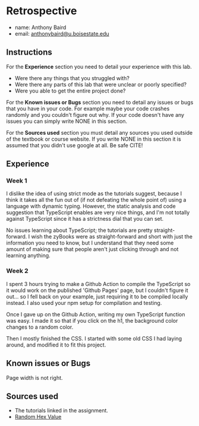 # Retrospective

- name: Anthony Baird
- email: anthonybaird@u.boisestate.edu

## Instructions

For the **Experience** section you need to detail your experience with this lab. 

- Were there any things that you struggled with? 
- Were there any parts of this lab that were unclear or poorly specified? 
- Were you able to get the entire project done?

For the **Known issues or Bugs** section you need to detail any issues or bugs that you have in your
code. For example maybe your code crashes randomly and you couldn't figure out why. If your code
doesn't have any issues you can simply write NONE in this section.

For the **Sources used** section you must detail any sources you used outside of the textbook or
course website. If you write NONE in this section it is assumed that you didn't use google at all.
Be safe CITE!

## Experience

### Week 1
I dislike the idea of using strict mode as the tutorials suggest, because I think it takes all the fun out of (if not defeating the whole point of) using a language with dynamic typing. However, the static analysis and code suggestion that TypeScript enables are very nice things, and I'm not totally against TypeScript since it has a strictness dial that you can set. 

No issues learning about TypeScript; the tutorials are pretty straight-forward. I wish the zyBooks were as straight-forward and short with just the information you need to know, but I understand that they need some amount of making sure that people aren't just clicking through and not learning anything.

### Week 2
I spent 3 hours trying to make a Github Action to compile the TypeScript so it would work on the published 'Github Pages' page, but I couldn't figure it out... so I fell back on your example, just requiring it to be compiled locally instead. I also used your npm setup for compilation and testing.

Once I gave up on the Github Action, writing my own TypeScript function was easy. I made it so that if you click on the h1, the background color changes to a random color.

Then I mostly finished the CSS. I started with some old CSS I had laying around, and modified it to fit this project. 

## Known issues or Bugs

Page width is not right.

## Sources used

 - The tutorials linked in the assignment.
 - [Random Hex Value](https://www.tutorialspoint.com/random-color-generator-in-javascript)
